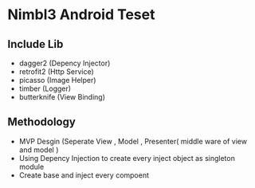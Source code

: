 # Nimbl3 Android Teset

## Include Lib
- dagger2 (Depency Injector)
- retrofit2 (Http Service)
- picasso (Image Helper)
- timber (Logger)
- butterknife (View Binding)

## Methodology
- MVP Desgin (Seperate View , Model , Presenter( middle ware of view and model )
- Using Depency Injection to create every inject object as singleton module
- Create base and inject every compoent